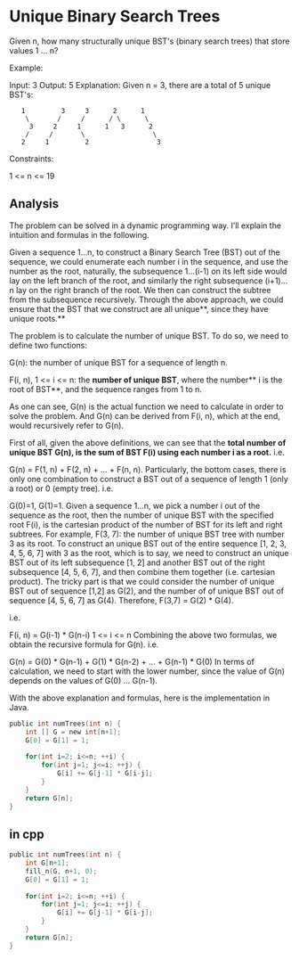 # Unique Binary Search Trees

Given n, how many structurally unique BST's (binary search trees) that store values 1 ... n?

Example:

Input: 3
Output: 5
Explanation:
Given n = 3, there are a total of 5 unique BST's:
```
   1         3     3      2      1
    \       /     /      / \      \
     3     2     1      1   3      2
    /     /       \                 \
   2     1         2                 3
```

Constraints:

1 <= n <= 19

## Analysis

The problem can be solved in a dynamic programming way. I’ll explain the intuition and formulas in the following.

Given a sequence 1…n, to construct a Binary Search Tree (BST) out of the sequence, we could enumerate each number i in the sequence, and use the number as the root, naturally, the subsequence 1…(i-1) on its left side would lay on the left branch of the root, and similarly the right subsequence (i+1)…n lay on the right branch of the root. We then can construct the subtree from the subsequence recursively. Through the above approach, we could ensure that the BST that we construct are all unique**, since they have unique roots.**

The problem is to calculate the number of unique BST. To do so, we need to define two functions:

G(n): the number of unique BST for a sequence of length n.

F(i, n), 1 <= i <= n: the **number of unique BST**, where the number** i is the root of BST**, and the sequence ranges from 1 to n.

As one can see, G(n) is the actual function we need to calculate in order to solve the problem. And G(n) can be derived from F(i, n), which at the end, would recursively refer to G(n).

First of all, given the above definitions, we can see that the **total number of unique BST G(n), is the sum of BST F(i) using each number i as a root.**
 i.e.

G(n) = F(1, n) + F(2, n) + ... + F(n, n).
 Particularly, the bottom cases, there is only one combination to construct a BST out of a sequence of length 1 (only a root) or 0 (empty tree).
 i.e.

G(0)=1, G(1)=1.
 Given a sequence 1…n, we pick a number i out of the sequence as the root, then the number of unique BST with the specified root F(i), is the cartesian product of the number of BST for its left and right subtrees. For example, F(3, 7): the number of unique BST tree with number 3 as its root. To construct an unique BST out of the entire sequence [1, 2, 3, 4, 5, 6, 7] with 3 as the root, which is to say, we need to construct an unique BST out of its left subsequence [1, 2] and another BST out of the right subsequence [4, 5, 6, 7], and then combine them together (i.e. cartesian product). The tricky part is that we could consider the number of unique BST out of sequence [1,2] as G(2), and the number of of unique BST out of sequence [4, 5, 6, 7] as G(4). Therefore, F(3,7) = G(2) * G(4).

i.e.

F(i, n) = G(i-1) * G(n-i) 1 <= i <= n
 Combining the above two formulas, we obtain the recursive formula for G(n). i.e.

G(n) = G(0) * G(n-1) + G(1) * G(n-2) + … + G(n-1) * G(0)
 In terms of calculation, we need to start with the lower number, since the value of G(n) depends on the values of G(0) … G(n-1).

With the above explanation and formulas, here is the implementation in Java.

```c
public int numTrees(int n) {
    int [] G = new int[n+1];
    G[0] = G[1] = 1;
    
    for(int i=2; i<=n; ++i) {
        for(int j=1; j<=i; ++j) {
            G[i] += G[j-1] * G[i-j];
        }
    }
    return G[n];
}
```

## in cpp

```c
public int numTrees(int n) {
    int G[n+1];
    fill_n(G, n+1, 0);
    G[0] = G[1] = 1;
    
    for(int i=2; i<=n; ++i) {
        for(int j=1; j<=i; ++j) {
            G[i] += G[j-1] * G[i-j];
        }
    }
    return G[n];
}
```